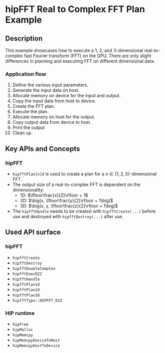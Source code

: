 # hipFFT Real to Complex FFT Plan  Example

## Description

This example showcases how to execute a 1, 2, and 3-dimensional real-to-complex fast Fourier
transform (FFT) on the GPU. There are only slight differences in planning and executing FFT on
different dimensional data.

### Application flow

1. Define the various input parameters.
2. Generate the input data on host.
3. Allocate memory on device for the input and output.
4. Copy the input data from host to device.
5. Create the FFT plan.
6. Execute the plan.
7. Allocate memory on host for the output.
8. Copy output data from device to host.
9. Print the output
10. Clean up.

## Key APIs and Concepts

### hipFFT

- `hipfftPlan[n]d` is used to create a plan for a $n \in \{ 1, 2, 3 \}$-dimensional FFT.
- The output size of a real-to-complex FFT is dependent on the dimensionality:
  - 1D: $\lfloor\frac{x}{2}\rfloor + 1$
  - 2D: $\big(x, \lfloor\frac{y}{2}\rfloor + 1\big)$
  - 3D: $\big(x, y, \lfloor\frac{z}{2}\rfloor + 1\big)$
- The `hipfftHandle` needs to be created with `hipfftCreate(...)` before use and destroyed with `hipfftDestroy(...)` after use.

## Used API surface

### hipFFT

- `hipfftCreate`
- `hipfftDestroy`
- `hipfftDoubleComplex`
- `hipfftExecD2Z`
- `hipfftHandle`
- `hipfftPlan1d`
- `hipfftPlan2d`
- `hipfftPlan3d`
- `hipfftType::HIPFFT_D2Z`

### HIP runtime

- `hipFree`
- `hipMalloc`
- `hipMemcpy`
- `hipMemcpyDeviceToHost`
- `hipMemcpyHostToDevice`
